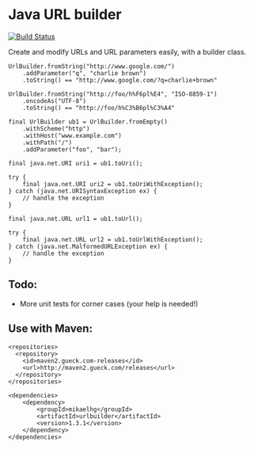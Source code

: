 Java URL builder
================

[![Build Status](https://travis-ci.org/mikaelhg/urlbuilder.png)](https://travis-ci.org/mikaelhg/urlbuilder)

Create and modify URLs and URL parameters easily, with a builder class.

    UrlBuilder.fromString("http://www.google.com/")
        .addParameter("q", "charlie brown")
        .toString() == "http://www.google.com/?q=charlie+brown"

    UrlBuilder.fromString("http://foo/h%F6pl%E4", "ISO-8859-1")
        .encodeAs("UTF-8")
        .toString() == "http://foo/h%C3%B6pl%C3%A4"

    final UrlBuilder ub1 = UrlBuilder.fromEmpty()
        .withScheme("http")
        .withHost("www.example.com")
        .withPath("/")
        .addParameter("foo", "bar");

    final java.net.URI uri1 = ub1.toUri();

    try {
        final java.net.URI uri2 = ub1.toUriWithException();
    } catch (java.net.URISyntaxException ex) {
        // handle the exception
    }

    final java.net.URL url1 = ub1.toUrl();

    try {
        final java.net.URL url2 = ub1.toUrlWithException();
    } catch (java.net.MalformedURLException ex) {
        // handle the exception
    }

Todo:
-----

* More unit tests for corner cases (your help is needed!)

Use with Maven:
-----------------------

    <repositories>
      <repository>
        <id>maven2.gueck.com-releases</id>
        <url>http://maven2.gueck.com/releases</url>
      </repository>
    </repositories>

    <dependencies>
        <dependency>
            <groupId>mikaelhg</groupId>
            <artifactId>urlbuilder</artifactId>
            <version>1.3.1</version>
        </dependency>
    </dependencies>
